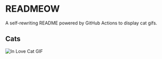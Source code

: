 # READMEOW

A self-rewriting README powered by GitHub Actions to display cat gifs.

## Cats

![In Love Cat GIF](https://media1.giphy.com/media/v1.Y2lkPTlhY2QwMmRhNDdzdTdvNnlmcDduM3Bta3ExaGZ6c2plbW56OW9qMW8yMnV6bDEwOSZlcD12MV9naWZzX3NlYXJjaCZjdD1n/MDJ9IbxxvDUQM/200.gif)
